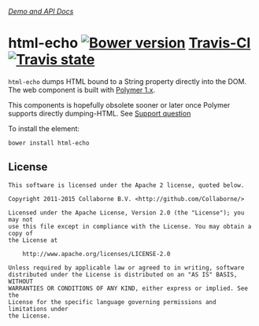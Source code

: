 _[Demo and API Docs](http://collaborne.github.io/html-echo)_


html-echo [![Bower version](https://badge.fury.io/bo/html-echo.svg)](http://badge.fury.io/bo/html-echo) [Travis-CI](https://travis-ci.org/Collaborne/html-echo) [![Travis state](https://travis-ci.org/Collaborne/html-echo.svg?branch=master)](https://travis-ci.org/Collaborne/html-echo)
=========

`html-echo` dumps HTML bound to a String property directly into the DOM. The web component is built with [Polymer 1.x](https://www.polymer-project.org).

This components is hopefully obsolete sooner or later once Polymer supports directly dumping-HTML. See [Support question](https://github.com/Polymer/polymer/issues/1778#issuecomment-110072317)

To install the element:

`bower install html-echo`

## License

    This software is licensed under the Apache 2 license, quoted below.

    Copyright 2011-2015 Collaborne B.V. <http://github.com/Collaborne/>

    Licensed under the Apache License, Version 2.0 (the "License"); you may not
    use this file except in compliance with the License. You may obtain a copy of
    the License at

        http://www.apache.org/licenses/LICENSE-2.0

    Unless required by applicable law or agreed to in writing, software
    distributed under the License is distributed on an "AS IS" BASIS, WITHOUT
    WARRANTIES OR CONDITIONS OF ANY KIND, either express or implied. See the
    License for the specific language governing permissions and limitations under
    the License.
    